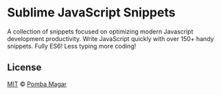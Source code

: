 # Sublime JavaScript Snippets
A collection of snippets focused on optimizing modern Javascript development productivity.
Write JavaScript quickly with over 150+ handy snippets. Fully ES6!
Less typing more coding!

## License
[MIT](LICENSE) © [Pomba Magar](https://github.com/PombaM)
